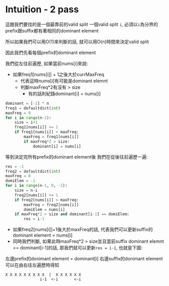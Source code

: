 # Intuition - 2 pass

這題我們要找的是一個最靠前的valid split
一個valid split `i`, 必須以`i`為分界的prefix跟suffix都有著相同的dominant element

所以如果我們可以用O(1)來判斷的話, 就可以用O(n)時間來決定valid split

因此我們先看每個prefix的dominant element

我們從左往前遍歷, 如果當前nums[i]來說:
- 如果freq1[nums[i]] + 1之後大於currMaxFreq
  - 代表這時nums[i]有可能是dominant elemnt
  - 判斷maxFreq*2有沒有 > size
    - 有的話則紀錄dominant[i] = nums[i]

```py
dominant = [-1] * n
freq1 = defaultdict(int)
maxFreq = 0
for i in range(n-1):
    size = i+1
    freq1[nums[i]] += 1
    if freq1[nums[i]] > maxFreq:
        maxFreq = freq1[nums[i]]
        if maxFreq*2 > size:
            dominant[i] = nums[i]
```

等到決定完所有prefix的dominant element後
我們在從後往前遍歷一遍:

```py
res = -1
freq2 = defaultdict(int)
maxFreq = 0
domiElem = -1
for i in range(n-1, 0, -1):
    size = n-i
    freq2[nums[i]] += 1
    if freq2[nums[i]] > maxFreq:
        maxFreq = freq2[nums[i]]
        domiElem = nums[i]
    if maxFreq*2 > size and dominant[i-1] == domiElem:
        res = i-1
```

- 如果freq2[nums[i]]+1後大於maxFreq的話, 代表我們可以更新suffix的dominant element = nums[i]
- 同時我們判斷, 如果此時maxFreq*2 > size並且當前suffix dominant elemnt == dominant[i-1]的話, 那我們就可以更新`res = i-1`, 也就是下圖:

左邊prefix的donimant element = dominant[i]
右邊suffix的donimant element可以在由右往左遍歷時得知
```
X X X X X X X X X  |  X X X X X X
               i-1  <-i       <-i
```